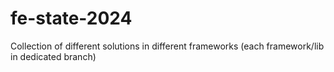 # fe-state-2024
Collection of different solutions in different frameworks (each framework/lib in dedicated branch)
